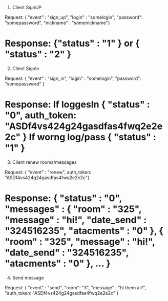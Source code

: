 1. Client SignUP

Request:
{ "event" : "sign_up", "login" : "somelogin", "password": "somepassword", "nickname" : "somenickname"}

Response:
{"status" : "1" } or { "status" : "2" }
================================================================================


2. Client SignIn

Request:
{ "event" : "sign_in", "login" : "somelogin", "password": "somepassword" }

Response:
If loggesIn { "status" : "0", auth_token: "ASDf4vs424g24gasdfas4fwq2e2e2c" }
If worng log/pass { "status" : "1" }
================================================================================


3. Client renew rooms/messages

Request:
{ "event" : "renew", auth_token: "ASDf4vs424g24gasdfas4fwq2e2e2c"}

Response:
{ "status" : "0", 
    "messages" :
        {
            "room" : "325",
            "message" : "hi!",
            "date_send" : "324516235",
            "atacments" : "0"
        },
        {
            "room" : "325",
            "message" : "hi!",
            "date_send" : "324516235",
            "atacments" : "0"
        },
        ...
}
================================================================================

4. Send message

Request:
{ "event" : "send", "room": "3", "message" : "hi them all!", "auth_token: "ASDf4vs424g24gasdfas4fwq2e2e2c" }
